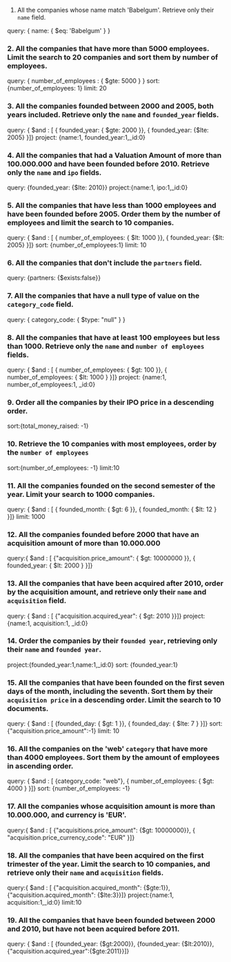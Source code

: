 1. All the companies whose name match 'Babelgum'. Retrieve only their `name` field.

<!-- Your Code Goes Here -->
query: { name: { $eq: 'Babelgum' } }

### 2. All the companies that have more than 5000 employees. Limit the search to 20 companies and sort them by **number of employees**.

<!-- Your Code Goes Here -->
query: { number_of_employees : { $gte: 5000 } }
sort: {number_of_employees: 1}
limit: 20

### 3. All the companies founded between 2000 and 2005, both years included. Retrieve only the `name` and `founded_year` fields.

<!-- Your Code Goes Here -->
query: { $and : [ { founded_year: { $gte: 2000 }}, { founded_year: {$lte: 2005} }]}
project: {name:1, founded_year:1,\_id:0}

### 4. All the companies that had a Valuation Amount of more than 100.000.000 and have been founded before 2010. Retrieve only the `name` and `ipo` fields.

<!-- Your Code Goes Here -->
query: {founded_year: {$lte: 2010}}
project:{name:1, ipo:1,\_id:0}

### 5. All the companies that have less than 1000 employees and have been founded before 2005. Order them by the number of employees and limit the search to 10 companies.

<!-- Your Code Goes Here -->
query: { $and : [ { number_of_employees: { $lt: 1000 }}, { founded_year: {$lt: 2005} }]}
sort: {number_of_employees:1}
limit: 10

### 6. All the companies that don't include the `partners` field.

<!-- Your Code Goes Here -->
query: {partners: {$exists:false}}

### 7. All the companies that have a null type of value on the `category_code` field.

<!-- Your Code Goes Here -->
query: { category_code: { $type: "null" } }

### 8. All the companies that have at least 100 employees but less than 1000. Retrieve only the `name` and `number of employees` fields.

<!-- Your Code Goes Here -->
query: { $and : [ { number_of_employees: { $gt: 100 }}, { number_of_employees: { $lt: 1000 } }]}
project: {name:1, number_of_employees:1, \_id:0}

### 9. Order all the companies by their IPO price in a descending order.

<!-- Your Code Goes Here -->
sort:{total_money_raised: -1}

### 10. Retrieve the 10 companies with most employees, order by the `number of employees`

<!-- Your Code Goes Here -->
sort:{number_of_employees: -1}
limit:10

### 11. All the companies founded on the second semester of the year. Limit your search to 1000 companies.

<!-- Your Code Goes Here -->
query: { $and : [ { founded_month: { $gt: 6 }}, { founded_month: { $lt: 12 } }]}
limit: 1000

### 12. All the companies founded before 2000 that have an acquisition amount of more than 10.000.000

<!-- Your Code Goes Here -->
query:{ $and : [ {"acquisition.price_amount": { $gt: 10000000 }}, { founded_year: { $lt: 2000 } }]}

### 13. All the companies that have been acquired after 2010, order by the acquisition amount, and retrieve only their `name` and `acquisition` field.

<!-- Your Code Goes Here -->
query: { $and : [ {"acquisition.acquired_year": { $gt: 2010 }}]}
project: {name:1, acquisition:1, \_id:0}

### 14. Order the companies by their `founded year`, retrieving only their `name` and `founded year`.

<!-- Your Code Goes Here -->
project:{founded_year:1,name:1,\_id:0}
sort: {founded_year:1}

### 15. All the companies that have been founded on the first seven days of the month, including the seventh. Sort them by their `acquisition price` in a descending order. Limit the search to 10 documents.

<!-- Your Code Goes Here -->
query: { $and : [ {founded_day: { $gt: 1 }}, { founded_day: { $lte: 7 } }]}
sort: {"acquisition.price_amount":-1}
limit: 10

### 16. All the companies on the 'web' `category` that have more than 4000 employees. Sort them by the amount of employees in ascending order.

<!-- Your Code Goes Here -->
query: { $and : [ {category_code: "web"}, { number_of_employees: { $gt: 4000 } }]}
sort: {number_of_employees: -1}

### 17. All the companies whose acquisition amount is more than 10.000.000, and currency is 'EUR'.

<!-- Your Code Goes Here -->
query:{ $and : [ {"acquisitions.price_amount": {$gt: 10000000}}, { "acquisition.price_currency_code": "EUR" }]}

### 18. All the companies that have been acquired on the first trimester of the year. Limit the search to 10 companies, and retrieve only their `name` and `acquisition` fields.

<!-- Your Code Goes Here -->
query:{ $and : [ {"acquisition.acquired_month": {$gte:1}}, {"acquisition.acquired_month": {$lte:3}}]}
project:{name:1, acquisition:1,\_id:0}
limit:10

### 19. All the companies that have been founded between 2000 and 2010, but have not been acquired before 2011.

<!-- Your Code Goes Here -->
query: { $and : [ {founded_year: {$gt:2000}}, {founded_year: {$lt:2010}},{"acquisition.acquired_year":{$gte:2011}}]}